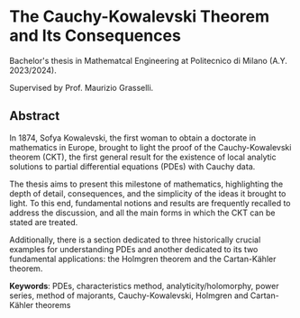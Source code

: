 # The Cauchy-Kowalevski Theorem and Its Consequences

Bachelor's thesis in Mathematcal Engineering at Politecnico di Milano (A.Y. 2023/2024).

Supervised by Prof. Maurizio Grasselli.

## Abstract

In 1874, Sofya Kowalevski, the first woman to obtain a doctorate in mathematics in Europe, brought to light the proof of the Cauchy-Kowalevski theorem (CKT), the first general result for the existence of local analytic solutions to partial differential equations (PDEs) with Cauchy data.

The thesis aims to present this milestone of mathematics, highlighting the depth of detail, consequences, and the simplicity of the ideas it brought to light. To this end, fundamental notions and results are frequently recalled to address the discussion, and all the main forms in which the CKT can be stated are treated.

Additionally, there is a section dedicated to three historically crucial examples for understanding PDEs and another dedicated to its two fundamental applications: the Holmgren theorem and the Cartan-Kähler theorem.

__Keywords__: PDEs, characteristics method, analyticity/holomorphy, power series, method of majorants, Cauchy-Kowalevski, Holmgren and Cartan-Kähler theorems
